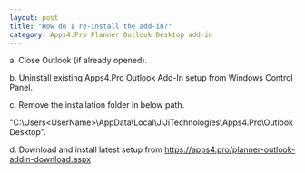 ```yaml
---
layout: post
title: "How do I re-install the add-in?"
category: Apps4.Pro Planner Outlook Desktop add-in
---
```

a. Close Outlook (if already opened). 

b. Uninstall existing Apps4.Pro Outlook Add-In setup from Windows Control Panel. 

c. Remove the installation folder in below path. 

  "C:\Users\<UserName>\AppData\Local\JiJiTechnologies\Apps4.Pro\Outlook Desktop".  

d. Download and install latest setup from https://apps4.pro/planner-outlook-addin-download.aspx 
